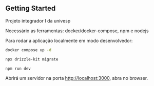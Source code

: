 ## Getting Started

Projeto integrador I da univesp

Necessário as ferramentas: docker/docker-compose, npm e nodejs

Para rodar a aplicação localmente em modo desenvolvedor:
```bash
docker compose up -d

npx drizzle-kit migrate

npm run dev
```

Abrirá um servidor na porta [http://localhost:3000](http://localhost:3000), abra no browser.